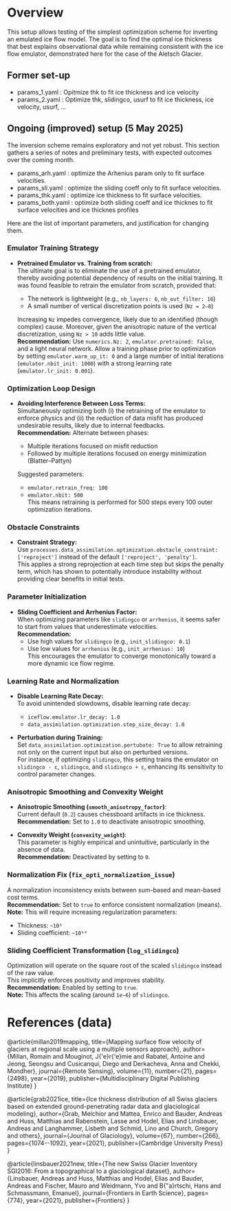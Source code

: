 
# Overview

This setup allows testing of the simplest optimization scheme for inverting an emulated ice flow model. The goal is to find the optimal ice thickness that best explains observational data while remaining consistent with the ice flow emulator, demonstrated here for the case of the Aletsch Glacier.

## Former set-up

- params_1.yaml : Opitmize thk to fit ice thickness and ice velocity
- params_2.yaml : Optimize thk, slidingco, usurf to fit ice thickness, ice velocity, usurf, ...

## Ongoing (improved) setup (5 May 2025)

The inversion scheme remains exploratory and not yet robust. This section gathers a series of notes and preliminary tests, with expected outcomes over the coming month.

- params_arh.yaml : optimize the Arhenius param only to fit surface velocities.
- params_sli.yaml : optimize the sliding coeff only  to fit surface velocities.
- params_thk.yaml : optimize  ice thickness to fit surface velocities.
- params_both.yaml : optimize both sliding coeff and ice thicknes to fit surface velocities and ice thicknes profiles

Here are the list of important parameters, and justification for changing them.

### Emulator Training Strategy

- **Pretrained Emulator vs. Training from scratch:**  
  The ultimate goal is to eliminate the use of a pretrained emulator, thereby avoiding potential dependency of results on the initial training. It was found feasible to retrain the emulator from scratch, provided that:
  - The network is lightweight (e.g., `nb_layers: 6`, `nb_out_filter: 16`)
  - A small number of vertical discretization points is used (`Nz = 2–8`)
  
  Increasing `Nz` impedes convergence, likely due to an identified (though complex) cause. Moreover, given the anisotropic nature of the vertical discretization, using `Nz > 10` adds little value.  
  **Recommendation:** Use `numerics.Nz: 2`, `emulator.pretrained: false`, and a light neural network. Allow a training phase prior to optimization by setting `emulator.warm_up_it: 0` and a large number of initial iterations (`emulator.nbit_init: 1000`) with a strong learning rate (`emulator.lr_init: 0.001`).

### Optimization Loop Design

- **Avoiding Interference Between Loss Terms:**  
  Simultaneously optimizing both (i) the retraining of the emulator to enforce physics and (ii) the reduction of data misfit has produced undesirable results, likely due to internal feedbacks.  
  **Recommendation:** Alternate between phases:
  - Multiple iterations focused on misfit reduction
  - Followed by multiple iterations focused on energy minimization (Blatter–Pattyn)
  
  Suggested parameters:  
  - `emulator.retrain_freq: 100`  
  - `emulator.nbit: 500`  
  This means retraining is performed for 500 steps every 100 outer optimization iterations.

### Obstacle Constraints

- **Constraint Strategy:**  
  Use `processes.data_assimilation.optimization.obstacle_constraint: ['reproject']` instead of the default `['reproject', 'penalty']`.  
  This applies a strong reprojection at each time step but skips the penalty term, which has shown to potentially introduce instability without providing clear benefits in initial tests.

### Parameter Initialization

- **Sliding Coefficient and Arrhenius Factor:**  
  When optimizing parameters like `slidingco` or `arrhenius`, it seems safer to start from values that underestimate velocities.  
  **Recommendation:**  
  - Use high values for `slidingco` (e.g., `init_slidingco: 0.1`)  
  - Use low values for `arrhenius` (e.g., `init_arrhenius: 10`)  
  This encourages the emulator to converge monotonically toward a more dynamic ice flow regime.

### Learning Rate and Normalization

- **Disable Learning Rate Decay:**  
  To avoid unintended slowdowns, disable learning rate decay:
  - `iceflow.emulator.lr_decay: 1.0`
  - `data_assimilation.optimization.step_size_decay: 1.0`

- **Perturbation during Training:**  
  Set `data_assimilation.optimization.pertubate: True` to allow retraining not only on the current input but also on perturbed versions.  
  For instance, if optimizing `slidingco`, this setting trains the emulator on `slidingco - ε`, `slidingco`, and `slidingco + ε`, enhancing its sensitivity to control parameter changes.

### Anisotropic Smoothing and Convexity Weight

- **Anisotropic Smoothing (`smooth_anisotropy_factor`)**:  
  Current default (`0.2`) causes chessboard artifacts in ice thickness.  
  **Recommendation:** Set to `1.0` to deactivate anisotropic smoothing.

- **Convexity Weight (`convexity_weight`)**:  
  This parameter is highly empirical and unintuitive, particularly in the absence of data.  
  **Recommendation:** Deactivated by setting to `0`.
  
###  Normalization Fix (`fix_opti_normalization_issue`)
  A normalization inconsistency exists between sum-based and mean-based cost terms.  
  **Recommendation:** Set to `true` to enforce consistent normalization (means).  
  **Note:** This will require increasing regularization parameters:
  - Thickness: `~10³`
  - Sliding coefficient: `~10¹⁰`

###  Sliding Coefficient Transformation (`log_slidingco`)
  Optimization will operate on the square root of the scaled `slidingco` instead of the raw value.  
  This implicitly enforces positivity and improves stability.  
  **Recommendation:** Enabled by setting to `true`.  
  **Note:** This affects the scaling (around `1e−6`) of `slidingco`.
  
# References (data)

@article{millan2019mapping,
  title={Mapping surface flow velocity of glaciers at regional scale using a multiple sensors approach},
  author={Millan, Romain and Mouginot, J{\'e}r{\'e}mie and Rabatel, Antoine and Jeong, Seongsu and Cusicanqui, Diego and Derkacheva, Anna and Chekki, Mondher},
  journal={Remote Sensing},
  volume={11},
  number={21},
  pages={2498},
  year={2019},
  publisher={Multidisciplinary Digital Publishing Institute}
}

@article{grab2021ice,
  title={Ice thickness distribution of all Swiss glaciers based on extended ground-penetrating radar data and glaciological modeling},
  author={Grab, Melchior and Mattea, Enrico and Bauder, Andreas and Huss, Matthias and Rabenstein, Lasse and Hodel, Elias and Linsbauer, Andreas and Langhammer, Lisbeth and Schmid, Lino and Church, Gregory and others},
  journal={Journal of Glaciology},
  volume={67},
  number={266},
  pages={1074--1092},
  year={2021},
  publisher={Cambridge University Press}
}

@article{linsbauer2021new,
  title={The new Swiss Glacier Inventory SGI2016: From a topographical to a glaciological dataset},
  author={Linsbauer, Andreas and Huss, Matthias and Hodel, Elias and Bauder, Andreas and Fischer, Mauro and Weidmann, Yvo and B{\"a}rtschi, Hans and Schmassmann, Emanuel},
  journal={Frontiers in Earth Science},
  pages={774},
  year={2021},
  publisher={Frontiers}
}


